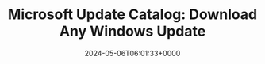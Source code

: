 ---
title: "Microsoft Update Catalog: Download Any Windows Update"
description: "Microsoft Update Catalog is an official tool where you can manually search and download any Windows update with a KB number. This article shows how to use it."
image: "images/post/2024/05/image-72.png"
date: "2024-05-06T06:01:33+0000"
categories: ["Resources"]
tags: ["Windows update"]
type: "regular" # available types: [featured/regular]
draft: false
sitemapExclude: false
---